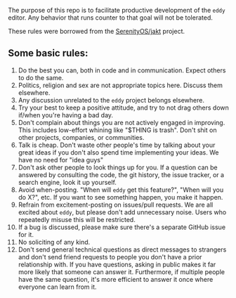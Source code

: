 The purpose of this repo is to facilitate productive development of the `eddy` 
editor. Any behavior that runs counter to that goal will not be tolerated.

These rules were borrowed from the [SerenityOS/jakt](https://github.com/SerenityOS/jakt) project.

## Some basic rules:

1. Do the best you can, both in code and in communication. Expect others to do the same.
2. Politics, religion and sex are not appropriate topics here. Discuss them elsewhere.
3. Any discussion unrelated to the `eddy` project belongs elsewhere.
4. Try your best to keep a positive attitude, and try to not drag others down if/when you're having a bad day.
5. Don't complain about things you are not actively engaged in improving. This includes low-effort whining like "$THING
   is trash". Don't shit on other projects, companies, or communities.
8. Talk is cheap. Don't waste other people's time by talking about your great ideas if you don't also spend time
   implementing your ideas. We have no need for "idea guys"
9. Don't ask other people to look things up for you. If a question can be answered by consulting the code, the git
   history, the issue tracker, or a search engine, look it up yourself.
10. Avoid when-posting. "When will `eddy` get this feature?", "When will you do X?", etc. If you want to see something
    happen, you make it happen.
11. Refrain from excitement-posting on issues/pull requests. We are all excited about `eddy`, but please don't add
    unnecessary noise. Users who repeatedly misuse this will be restricted.
12. If a bug is discussed, please make sure there's a separate GitHub issue for it.
13. No soliciting of any kind.
15. Don't send general technical questions as direct messages to strangers and don't send friend requests to people you
    don't have a prior relationship with. If you have questions, asking in public makes it far more likely that someone
    can answer it. Furthermore, if multiple people have the same question, it's more efficient to answer it once where
    everyone can learn from it.
